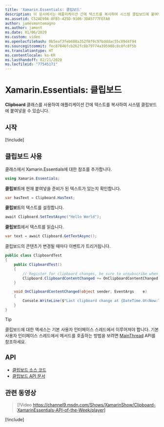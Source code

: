 ```yaml
---
title: 'Xamarin.Essentials: 클립보드'
description: 이 문서에서는 애플리케이션 간에 텍스트를 복사하여 시스템 클립보드에 붙여넣을 수 있는 Xamarin.Essentials의 Clipboard 클래스를 설명합니다.
ms.assetid: C52AE99A-0FB3-425D-9106-3DA5777FEFA0
author: jamesmontemagno
ms.author: jamont
ms.date: 01/06/2020
ms.custom: video
ms.openlocfilehash: 0b5eaf3feb608a352f8f9c97bdddac55c89d4f94
ms.sourcegitcommit: fec87846fcb262fc8b79774a395908c8c8fc8f5b
ms.translationtype: HT
ms.contentlocale: ko-KR
ms.lasthandoff: 02/21/2020
ms.locfileid: "77545171"
---
```

# <a name="xamarinessentials-clipboard"></a>Xamarin.Essentials: 클립보드

**Clipboard** 클래스를 사용하여 애플리케이션 간에 텍스트를 복사하여 시스템 클립보드에 붙여넣을 수 있습니다.

## <a name="get-started"></a>시작

[!include[](~/essentials/includes/get-started.md)]

## <a name="using-clipboard"></a>클립보드 사용

클래스에서 Xamarin.Essentials에 대한 참조를 추가합니다.

```csharp
using Xamarin.Essentials;
```

**클립보드**에 현재 붙여넣을 준비가 된 텍스트가 있는지 확인합니다.

```csharp
var hasText = Clipboard.HasText;
```

**클립보드**의 텍스트를 설정합니다.

```csharp
await Clipboard.SetTextAsync("Hello World");
```

**클립보드**에서 텍스트를 읽습니다.

```csharp
var text = await Clipboard.GetTextAsync();
```

클립보드의 콘텐츠가 변경될 때마다 이벤트가 트리거됩니다.

```csharp
public class ClipboardTest
{
    public ClipboardTest()
    {
        // Register for clipboard changes, be sure to unsubscribe when needed
        Clipboard.ClipboardContentChanged += OnClipboardContentChanged;
    }

    void OnClipboardContentChanged(object sender, EventArgs    e)
    {
        Console.WriteLine($"Last clipboard change at {DateTime.UtcNow:T}";);
    }
}
```

> [!TIP]
> 클립보드에 대한 액세스는 기본 사용자 인터페이스 스레드에서 이루어져야 합니다. 기본 사용자 인터페이스 스레드에서 메서드를 호출하는 방법을 보려면 [MainThread](~/essentials/main-thread.md) API를 참조하세요.

## <a name="api"></a>API

- [클립보드 소스 코드](https://github.com/xamarin/Essentials/tree/master/Xamarin.Essentials/Clipboard)
- [클립보드 API 문서](xref:Xamarin.Essentials.Clipboard)

## <a name="related-video"></a>관련 동영상

> [!Video https://channel9.msdn.com/Shows/XamarinShow/Clipboard-XamarinEssentials-API-of-the-Week/player]

[!include[](~/essentials/includes/xamarin-show-essentials.md)]
